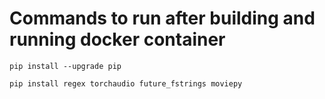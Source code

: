 # Commands to run after building and running docker container 

`pip install --upgrade pip`

`pip install regex torchaudio future_fstrings moviepy`
